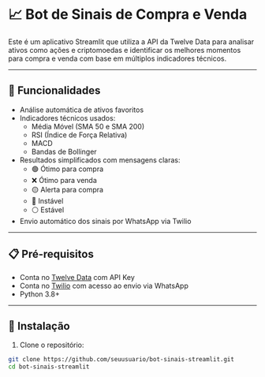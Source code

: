 # 📈 Bot de Sinais de Compra e Venda

Este é um aplicativo Streamlit que utiliza a API da Twelve Data para analisar ativos como ações e criptomoedas e identificar os melhores momentos para compra e venda com base em múltiplos indicadores técnicos.

---

## 🚀 Funcionalidades

- Análise automática de ativos favoritos
- Indicadores técnicos usados:
  - Média Móvel (SMA 50 e SMA 200)
  - RSI (Índice de Força Relativa)
  - MACD
  - Bandas de Bollinger
- Resultados simplificados com mensagens claras:
  - 🟢 Ótimo para compra
  - ❌ Ótimo para venda
  - 🟡 Alerta para compra
  - 🔁 Instável
  - ⚪ Estável
- Envio automático dos sinais por WhatsApp via Twilio

---

## 📋 Pré-requisitos

- Conta no [Twelve Data](https://twelvedata.com) com API Key
- Conta no [Twilio](https://www.twilio.com/) com acesso ao envio via WhatsApp
- Python 3.8+

---

## 🔧 Instalação

1. Clone o repositório:
```bash
git clone https://github.com/seuusuario/bot-sinais-streamlit.git
cd bot-sinais-streamlit
